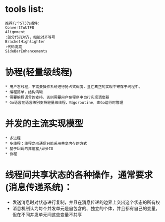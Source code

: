 # tools list:
    推荐几个ST3的插件:
    ConvertToUTF8
    Alignment
    :部分代码对齐，如能对齐等号
    BracketHighlighter
    :代码高亮
    SideBarEnhancements

# 协程(轻量级线程)
    * 用户态线程，不需要操作系统进行抢占式调度，且在真正的实现中寄存于线程中。
    * 编程简单，结构清晰
    * 需要编程语言的支持，否则需要用户在程序中自行实现调度器
    * Go语言在语言级别支持轻量级线程，叫goroutine，由Go运行时管理

# 并发的主流实现模型
    * 多进程
    * 多线程：线程之间通信只能采用共享内存的方式
    * 基于回调的非阻塞/异步IO
    * 协程
# 线程间共享状态的各种操作，通常要求(消息传递系统)：
  * 发送消息时对状态进行复制，并且在消息传递的边界上交出这个状态的所有权
  * 消息机制认为每个并发单元是自包含的、独立的个体，并且都有自己的变量，但在不同并发单元间这些变量不共享

